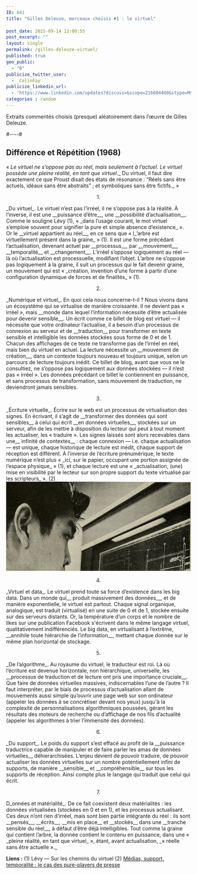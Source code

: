 ```yaml
---
ID: 641
title: "Gilles Deleuze, morceaux choisis #1 : le virtuel"

post_date: 2015-09-14 12:00:55
post_excerpt: ""
layout: single
permalink: /gilles-deleuze-virtuel/
published: true
geo_public:
  - "0"
publicize_twitter_user:
  - _ColinFay
publicize_linkedin_url:
  - 'https://www.linkedin.com/updates?discuss=&scope=216604460&stype=M&topic=6049144595290292224&type=U&a=wFHv'
categories : random
---
```


Extraits commentés choisis (presque) aléatoirement dans l’œuvre de Gilles Deleuze.

#----#
## Différence et Répétition (1968)
« _Le virtuel ne s’oppose pas au réel, mais seulement à l’actuel. Le virtuel possède une pleine réalité, en tant que virtuel_._ Du virtuel, il faut dire exactement ce que Proust disait des états de résonance : “Réels sans être actuels, idéaux sans être abstraits” ; et symboliques sans être fictifs._ »
<p style="text-align: center;">1.</p>
_Du virtuel_. Le virtuel n’est pas l’irréel, il ne s’oppose pas à la réalité. À l’inverse, il est une __puissance d’être__, une __possibilité d’actualisation__. Comme le souligne Lévy (1), « _dans l’usage courant, le mot virtuel s’emploie souvent pour signifier la pure et simple absence d’existence_ ». Or le __virtuel appartient au réel__, en ce sens que « l_’arbre est virtuellement présent dans la graine_ » (1). Il est une forme précédant l’actualisation, devenant actuel par __processus__, par __mouvement__, __temporalité__ et __changement__. L’irréel s’oppose logiquement au réel — là où l’actualisation est processuelle, modifiant l’objet. L’arbre ne s’oppose pas logiquement à la graine, il suit un processus qui le fait devenir graine, un mouvement qui est « _création, invention d’une forme à partir d’une configuration dynamique de forces et de finalités_ » (1).
<p style="text-align: center;">2.</p>
_Numérique et virtuel_. En quoi cela nous concerne-t-il ? Nous vivons dans un écosystème qui se virtualise de manière croissante. Il ne devient pas « irréel », mais __monde dans lequel l’information nécessite d’être actualisée pour devenir sensible__. Un écrit comme ce billet de blog est virtuel — il nécessite que votre ordinateur l’actualise, il a besoin d’un processus de connexion au serveur et de __traduction__ pour transformer en texte sensible et intelligible les données stockées sous forme de 0 et de 1. Chacun des affichages de ce texte ne transforme pas de l’irréel en réel, mais bien du virtuel en actuel. La lecture nécessite un __mouvement de création__, dans un contexte toujours nouveau et toujours unique, selon un parcours de lecture toujours inédit. Ce billet de blog, avant que vous ne le consultiez, ne s’oppose pas logiquement aux données stockées — il n’est pas « irréel ». Les données précédant ce billet le contiennent en puissance, et sans processus de transformation, sans mouvement de traduction, ne deviendront jamais sensibles.
<p style="text-align: center;">3.</p>
_Écriture virtuelle_. Écrire sur le web est un processus de virtualisation des signes. En écrivant, il s’agit de __transformer des données qui sont sensibles__ à celui qui écrit __en données virtuelles__, stockées sur un serveur, afin de les mettre à disposition du lecteur qui peut à tout moment les actualiser, les « traduire ». Les signes laissés sont alors recevables dans une__ infinité de contextes__ : chaque connexion — i.e. chaque actualisation — est unique, chaque historique de lecture est inédit, chaque support de réception est différent. À l’inverse de l’écriture prénumérique, le texte numérique n’est plus « _ici, sur le papier, occupant une portion assignée de l’espace physique_ » (1), et chaque lecture est une « _actualisation, (une) mise en visibilité par le lecteur sur son propre support du texte virtualisé par les scripteurs_ ». (2)

<img class="aligncenter size-full wp-image-714" src="/assets/img/blog/algorithme-big-data.jpg" alt="Algorithme-big-data" width="640" height="243" />
<p style="text-align: center;">4.</p>
_Virtuel et data_. Le virtuel prend toute sa force d’existence dans les big data. Dans un monde qui__ produit massivement des données__, et de manière exponentielle, le virtuel est partout. Chaque signal organique, analogique, est traduit (virtualisé) en une suite de 0 et de 1, stockée ensuite sur des serveurs distants. Or, la température d’un corps et le nombre de likes sur une publication Facebook s'écrivent dans le même langage virtuel, qualitativement indifférenciés. Le big data, en virtualisant à l’extrême, __annihile toute hiérarchie de l’information__, mettant chaque donnée sur le même plan horizontal de stockage.
<p style="text-align: center;">5.</p>
_De l’algorithme_. Au royaume du virtuel, le traducteur est roi. Là où l’écriture est devenue horizontale, non hiérarchique, universelle, les __processus de traduction et de lecture ont pris une importance cruciale__. Que faire de données virtuelles massives, indiscernables l’une de l’autre ? Il faut interpréter, par le biais de processus d’actualisation allant de mouvements aussi simple qu’ouvrir une page web sur son ordinateur (appeler les données à se concrétiser devant nos yeux) jusqu'à la complexité de personnalisations algorithmiques poussées, gérant les résultats des moteurs de recherche ou d’affichage de nos fils d’actualité (appeler les algorithmes à trier l’immensité des données).
<p style="text-align: center;">6.</p>
_Du support_. Le poids du support s’est effacé au profit de la __puissance traductrice capable de manipuler et de faire parler les amas de données virtuelles__ déhierarchisées. L’enjeu devient de pouvoir traduire, de pouvoir actualiser les données virtuelles sur un nombre potentiellement infini de supports, de manière __sensible__ et __compréhensible__ sur tous les supports de réception. Ainsi compte plus le langage qui traduit que celui qui écrit.
<p style="text-align: center;">7.</p>
D_onnées et matérialité_. De ce fait coexistent deux matérialités : les données virtualisées (stockées en 0 et en 1), et les processus actualisant. Ces deux n’ont rien d’irréel, mais sont bien partie intégrante du réel : ils sont __pensés__, __écrits__, __mis en place__ et __stockés__ dans une __tranche sensible du réel__, à défaut d’être déjà intelligibles. Tout comme la graine qui contient l’arbre, la donnée contient le contenu en puissance, dans une « _pleine réalité, en tant que virtuel_ », étant, avant actualisation, _« réelle sans être actuelle »._

__Liens :__
(1) Lévy — Sur les chemins du virtuel
(2) <a href="http://dumas.ccsd.cnrs.fr/dumas-01130211/document" target="_blank">Médias, support, temporalité : le cas des pure-players de presse</a>

&nbsp;



